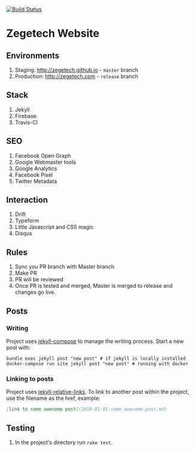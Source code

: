 [![Build Status](https://travis-ci.org/zegetech/zegetech.github.io.svg?branch=master)](https://travis-ci.org/zegetech/zegetech.github.io)
# Zegetech Website 

## Environments
1. Staging: http://zegetech.github.io - `master` branch
2. Production: http://zegetech.com - `release` branch

## Stack
1. Jekyll
2. Firebase
3. Travis-CI

## SEO
1. Facebook Open Graph
2. Google Webmaster tools
3. Google Analytics
4. Facebook Pixel
5. Twitter Metadata

## Interaction
1. Drift
2. Typeform
3. Little Javascript and CSS magic
4. Disqus 

## Rules
1. Sync you PR branch with Master branch
2. Make PR
3. PR will be reviewed
4. Once PR is tested and merged, Master is merged to release and changes go live.

## Posts
### Writing
Project uses [jekyll-compose](https://github.com/jekyll/jekyll-compose) to manage the writing process. Start a new post with:
~~~shell
bundle exec jekyll post "new post" # if jekyll is locally installed
docker-compose run site jekyll post "new post" # running with docker
~~~

### Linking to posts
Project uses [jekyll-relative-links](https://github.com/benbalter/jekyll-relative-links). To link to another post within the project, use the filename as the href, example:
~~~md
[link to some awesome post](2019-01-01-some-awesome-post.md)
~~~

## Testing
1. In the project's directory run `rake test`.